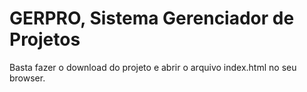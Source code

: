 # GERPRO, Sistema Gerenciador de Projetos



Basta fazer o download do projeto e abrir o arquivo index.html no seu browser.
